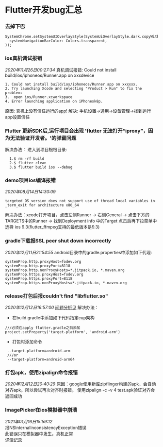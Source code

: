 
# Flutter开发bug汇总

### 去掉下巴
```
SystemChrome.setSystemUIOverlayStyle(SystemUiOverlayStyle.dark.copyWith(
  systemNavigationBarColor: Colors.transparent,
));
```

### ios真机调试报错
*2020年11月26日00:27:34*
真机调试报错: Could not install build/ios/iphoneos/Runner.app on xxxdevice
```
1. Could not install build/ios/iphoneos/Runner.app on xxxxxx.
2. Try launching Xcode and selecting "Product > Run" to fix the problem:
3.  open ios/Runner.xcworkspace
4. Error launching application on iPhonesk8p.

```
原因: 真机上没有信任运行的app!
解决: 手机设置->通用->设备管理->找到运行app设置信任


### Flutter 更新SDK后,运行项目会出现 'flutter 无法打开“iproxy”，因为无法验证开发者。'的弹窗问题
解决办法：
进入到项目根根目录: 
```
  1.$ rm -rf build
  2.$ flutter clean
  3.$ flutter build ios --debug

```

### demo项目ios编译报错
*2020年08月14日14:30:09*
```
targeted OS version does not support use of thread local variables in _term_exit for architecture x86_64
```
解决办法：xcode打开项目，点击左侧Runner -> 右侧General -> 点击下方的TARGETS中的Runner -> 找到Deployment info 中的Target 点击后再下拉菜单中选择 ios 9.3(flutter_ffmpeg支持的最低版本是9.3)

### gradle下载报SSL peer shut down incorrectly
*2020年12月11日21:54:55*
android目录中的gradle.properties中添加如下代理:
```
systemProp.http.proxyHost=fodev.org
systemProp.http.proxyPort=8118
systemProp.http.nonProxyHosts=*.jitpack.io, *.maven.org
systemProp.https.proxyHost=fodev.org
systemProp.https.proxyPort=8118
systemProp.https.nonProxyHosts=*.jitpack.io, *.maven.org

```

### release打包后报couldn't find "libflutter.so"
*2020年12月12日16:57:00*
[问题分析见](https://blog.csdn.net/z2008q/article/details/108621188)
解决办法：
- 在build.gradle中添加如下代码指定cup架构
```
///必须在apply flutter.gradle之前添加
project.setProperty('target-platform', 'android-arm')

```

- 打包时添加命令
```
 --target-platform=android-arm 
 ///or
 --target-platform=android-arm64

```

### 打包apk，使用zipalign命令报错
*2020年12月12日20:40:29*
原因：google使用新库zipflinger构建的apk，会自动对齐apk。所以尝试再次对齐时报错。
使用zipalign -c -v 4 test.apk验证对齐会返回成功


### ImagePicker在ios模拟器中崩溃
*2021年01月16日15:59:12*  
报NSInternalInconsistencyException错误  
此错误只在模拟器中发生，真机正常  
[详情记录](https://github.com/flutter/flutter/issues/68283)
